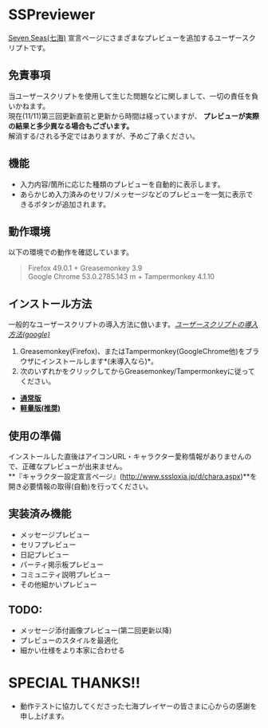 # SSPreviewer
[Seven Seas(七海)](http://www.sssloxia.jp/index.html) 宣言ページにさまざまなプレビューを追加するユーザースクリプトです。
  
## 免責事項
当ユーザースクリプトを使用して生じた問題などに関しまして、一切の責任を負いかねます。  
現在(11/11)第三回更新直前と更新から時間は経っていますが、 **プレビューが実際の結果と多少異なる場合もございます。**  
解消する/される予定ではありますが、予めご了承ください。
  
## 機能
* 入力内容/箇所に応じた種類のプレビューを自動的に表示します。
* あらかじめ入力済みのセリフ/メッセージなどのプレビューを一気に表示できるボタンが追加されます。
  
## 動作環境
以下の環境での動作を確認しています。
> Firefox 49.0.1 + Greasemonkey 3.9  
> Google Chrome 53.0.2785.143 m + Tampermonkey 4.1.10  
  
## インストール方法
一般的なユーザースクリプトの導入方法に倣います。*[ユーザースクリプトの導入方法(google)](https://www.google.co.jp/search?q=%E3%83%A6%E3%83%BC%E3%82%B6%E3%83%BC%E3%82%B9%E3%82%AF%E3%83%AA%E3%83%97%E3%83%88+%E5%B0%8E%E5%85%A5%E6%96%B9%E6%B3%95&ie=UTF-8)*  

1. Greasemonkey(Firefox)、またはTampermonkey(GoogleChrome他)をブラウザにインストールします*(未導入なら)*。
2. 次のいずれかをクリックしてからGreasemonkey/Tampermonkeyに従ってください。
  
* **[通常版](https://github.com/pejuta/SSPreviewer/raw/master/SSPreviewer.user.js)**  
* **[軽量版(推奨)](https://github.com/pejuta/SSPreviewer/raw/master/SSPreviewer.min.user.js)**
  
## 使用の準備
インストールした直後はアイコンURL・キャラクター愛称情報がありませんので、正確なプレビューが出来ません。  
**『キャラクター設定宣言ページ』(http://www.sssloxia.jp/d/chara.aspx)**を開き必要情報の取得(自動)を行ってください。
  
## 実装済み機能
* メッセージプレビュー
* セリフプレビュー
* 日記プレビュー
* パーティ掲示板プレビュー
* コミュニティ説明プレビュー
* その他細かいプレビュー
  
## TODO:
* メッセージ添付画像プレビュー(第二回更新以降)
* プレビューのスタイルを最適化
* 細かい仕様をより本家に合わせる
  
# SPECIAL THANKS!!
* 動作テストに協力してくださった七海プレイヤーの皆さまに心からの感謝を申し上げます。
